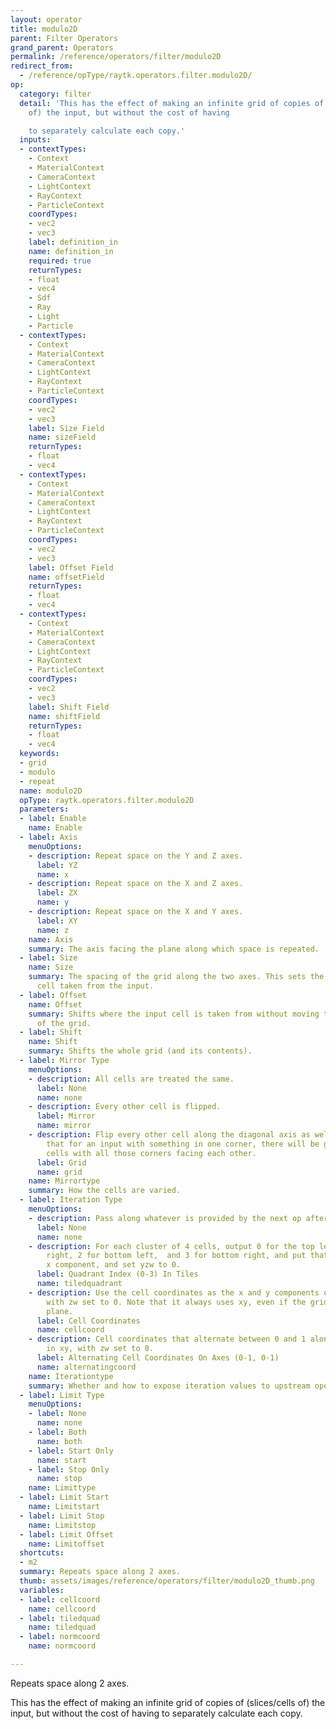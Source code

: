 ```yaml
---
layout: operator
title: modulo2D
parent: Filter Operators
grand_parent: Operators
permalink: /reference/operators/filter/modulo2D
redirect_from:
  - /reference/opType/raytk.operators.filter.modulo2D/
op:
  category: filter
  detail: 'This has the effect of making an infinite grid of copies of (slices/cells
    of) the input, but without the cost of having

    to separately calculate each copy.'
  inputs:
  - contextTypes:
    - Context
    - MaterialContext
    - CameraContext
    - LightContext
    - RayContext
    - ParticleContext
    coordTypes:
    - vec2
    - vec3
    label: definition_in
    name: definition_in
    required: true
    returnTypes:
    - float
    - vec4
    - Sdf
    - Ray
    - Light
    - Particle
  - contextTypes:
    - Context
    - MaterialContext
    - CameraContext
    - LightContext
    - RayContext
    - ParticleContext
    coordTypes:
    - vec2
    - vec3
    label: Size Field
    name: sizeField
    returnTypes:
    - float
    - vec4
  - contextTypes:
    - Context
    - MaterialContext
    - CameraContext
    - LightContext
    - RayContext
    - ParticleContext
    coordTypes:
    - vec2
    - vec3
    label: Offset Field
    name: offsetField
    returnTypes:
    - float
    - vec4
  - contextTypes:
    - Context
    - MaterialContext
    - CameraContext
    - LightContext
    - RayContext
    - ParticleContext
    coordTypes:
    - vec2
    - vec3
    label: Shift Field
    name: shiftField
    returnTypes:
    - float
    - vec4
  keywords:
  - grid
  - modulo
  - repeat
  name: modulo2D
  opType: raytk.operators.filter.modulo2D
  parameters:
  - label: Enable
    name: Enable
  - label: Axis
    menuOptions:
    - description: Repeat space on the Y and Z axes.
      label: YZ
      name: x
    - description: Repeat space on the X and Z axes.
      label: ZX
      name: y
    - description: Repeat space on the X and Y axes.
      label: XY
      name: z
    name: Axis
    summary: The axis facing the plane along which space is repeated.
  - label: Size
    name: Size
    summary: The spacing of the grid along the two axes. This sets the size of the
      cell taken from the input.
  - label: Offset
    name: Offset
    summary: Shifts where the input cell is taken from without moving the position
      of the grid.
  - label: Shift
    name: Shift
    summary: Shifts the whole grid (and its contents).
  - label: Mirror Type
    menuOptions:
    - description: All cells are treated the same.
      label: None
      name: none
    - description: Every other cell is flipped.
      label: Mirror
      name: mirror
    - description: Flip every other cell along the diagonal axis as well. This means
        that for an input with something in one corner, there will be groups of 4
        cells with all those corners facing each other.
      label: Grid
      name: grid
    name: Mirrortype
    summary: How the cells are varied.
  - label: Iteration Type
    menuOptions:
    - description: Pass along whatever is provided by the next op after this one.
      label: None
      name: none
    - description: For each cluster of 4 cells, output 0 for the top left, 1 for top
        right, 2 for bottom left,  and 3 for bottom right, and put that value in the
        x component, and set yzw to 0.
      label: Quadrant Index (0-3) In Tiles
      name: tiledquadrant
    - description: Use the cell coordinates as the x and y components of the iteration,
        with zw set to 0. Note that it always uses xy, even if the grid is along another
        plane.
      label: Cell Coordinates
      name: cellcoord
    - description: Cell coordinates that alternate between 0 and 1 along both axes
        in xy, with zw set to 0.
      label: Alternating Cell Coordinates On Axes (0-1, 0-1)
      name: alternatingcoord
    name: Iterationtype
    summary: Whether and how to expose iteration values to upstream operators.
  - label: Limit Type
    menuOptions:
    - label: None
      name: none
    - label: Both
      name: both
    - label: Start Only
      name: start
    - label: Stop Only
      name: stop
    name: Limittype
  - label: Limit Start
    name: Limitstart
  - label: Limit Stop
    name: Limitstop
  - label: Limit Offset
    name: Limitoffset
  shortcuts:
  - m2
  summary: Repeats space along 2 axes.
  thumb: assets/images/reference/operators/filter/modulo2D_thumb.png
  variables:
  - label: cellcoord
    name: cellcoord
  - label: tiledquad
    name: tiledquad
  - label: normcoord
    name: normcoord

---
```



Repeats space along 2 axes.

This has the effect of making an infinite grid of copies of (slices/cells of) the input, but without the cost of having
to separately calculate each copy.